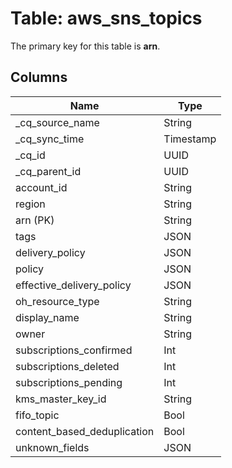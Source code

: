 # Table: aws_sns_topics



The primary key for this table is **arn**.



## Columns
| Name          | Type          |
| ------------- | ------------- |
|_cq_source_name|String|
|_cq_sync_time|Timestamp|
|_cq_id|UUID|
|_cq_parent_id|UUID|
|account_id|String|
|region|String|
|arn (PK)|String|
|tags|JSON|
|delivery_policy|JSON|
|policy|JSON|
|effective_delivery_policy|JSON|
|oh_resource_type|String|
|display_name|String|
|owner|String|
|subscriptions_confirmed|Int|
|subscriptions_deleted|Int|
|subscriptions_pending|Int|
|kms_master_key_id|String|
|fifo_topic|Bool|
|content_based_deduplication|Bool|
|unknown_fields|JSON|
